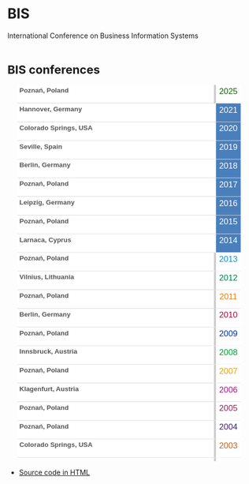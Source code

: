 # BIS
International Conference on Business Information Systems

<svg fill="none" viewBox="0 0 600 1000" width="600" height="1000" xmlns="http://www.w3.org/2000/svg">
  <foreignObject width="100%" height="100%">
    <div xmlns="http://www.w3.org/1999/xhtml">
<style>
.prevbis a {text-decoration: none;outline: none;}
    #wrapperbz {width: 100%;background: #ffffff;position: relative;}
    #wrapperbz .prevbis{display: block;overflow: hidden;}
    .prevbis ul{width:100%;margin-right: 0;float: none;overflow: hidden;list-style: none;}
    .prevbis ul li{ position: relative;height:34px;border-bottom:1px solid #ccc;background:#fff; padding: 5px;}
    .prevbis ul li a {display: block;text-decoration: none;outline: none;font-size: 16px;font-family: arial;word-wrap:break-word;overflow:hidden;padding: 0 80px 0 0;height: 31px;z-index: 2;position: relative; font-weight:Bold;color:#555555 !important; text-transform: capitalize;}
    .prevbis ul li span { position:absolute; right: 0; top: 0; width: 60px;text-align: center;font-size:20px;font-family: arial;height: 100%;line-height: 31px;font-weight: normal;z-index: 1;color:#fff;background:#4a7fbb;}
    .prevbis ul li:hover span{color: #000;transition:all  0.5s ease 0s;background:#fff}
    .prevbis li:hover{transition:all  0.5s ease 0s;background:#cccccc}
.prevbis li:hover a{transition:all  0.5s ease 0s;color:#fff !important;}
.prevbis ul li.rk2025 span{color:#1b5e11; background: #fff;  border-left:solid 5px #ccc;}
.prevbis ul li.rk2025:hover span{color: #000;transition:all  0.5s ease 0s;border-color:#1b5e11; background:#fff;}
.prevbis li.rk2025:hover a{transition:all  0.5s ease 0s;color:#1b5e11 !important;}


.prevbis ul li.rk2021 span{color:#004280; background: #fff;  border-left:solid 5px #ccc;}
.prevbis ul li.rk2021:hover span{color: #000;transition:all  0.5s ease 0s;border-color:#004280; background:#fff;}
.prevbis li.rk2021:hover a{transition:all  0.5s ease 0s;color:#004280 !important;}



.prevbis ul li.rk2020 span{color:#371A15; background: #fff;  border-left:solid 5px #ccc;}
.prevbis ul li.rk2020:hover span{color: #000;transition:all  0.5s ease 0s;border-color:#371A15; background:#fff;}
.prevbis li.rk2020:hover a{transition:all  0.5s ease 0s;color:#371A15 !important;}


.prevbis ul li.rk2019 span{color:#A62236; background: #fff;  border-left:solid 5px #ccc;}
.prevbis ul li.rk2019:hover span{color: #000;transition:all  0.5s ease 0s;border-color:#A62236; background:#fff;}
.prevbis li.rk2019:hover a{transition:all  0.5s ease 0s;color:#A62236 !important;}




.prevbis ul li.rk2018 span{color:#199576; background: #fff;  border-left:solid 5px #ccc;}
.prevbis ul li.rk2018:hover span{color: #000;transition:all  0.5s ease 0s;border-color:#199576; background:#fff;}
.prevbis li.rk2018:hover a{transition:all  0.5s ease 0s;color:#199576 !important;}



.prevbis ul li.rk2017 span{ color:#340990; background: #fff;  border-left:solid 5px #ccc;}
.prevbis ul li.rk2017:hover span{color: #000;transition:all  0.5s ease 0s;border-color:#340990; background:#fff;}
.prevbis li.rk2017:hover a{transition:all  0.5s ease 0s;color:#340990 !important;}


.prevbis ul li.rk2016 span{ color:#ef6a01; background: #fff;  border-left:solid 5px #ccc;}
.prevbis ul li.rk2016:hover span{color: #000;transition:all  0.5s ease 0s;border-color:#ef6a01; background:#fff}
.prevbis li.rk2016:hover a{transition:all  0.5s ease 0s;color:#ef6a01 !important;}

.prevbis ul li.rk2015 span{ color:#D10429; background: #fff;  border-left:solid 5px #ccc;}
.prevbis ul li.rk2015:hover span{color: #000;transition:all  0.5s ease 0s;border-color:#D10429; background:#fff}
.prevbis li.rk2015:hover a{transition:all  0.5s ease 0s;color:#D10429 !important;}

.prevbis ul li.rk2014 span{color:#6913b2; background: #fff;  border-left:solid 5px #ccc;}
.prevbis ul li.rk2013 span{color:#0c92d0; background: #fff;  border-left:solid 5px #ccc;}
.prevbis ul li.rk2012 span{color:#00834c; background: #fff;  border-left:solid 5px #ccc;}
.prevbis ul li.rk2011 span{color:#f57b00; background: #fff;  border-left:solid 5px #ccc;}
.prevbis ul li.rk2010 span{color:#aa0a3d; background: #fff;  border-left:solid 5px #ccc;}
.prevbis ul li.rk2009 span{color:#003399; background: #fff;  border-left:solid 5px #ccc;}
.prevbis ul li.rk2008 span{color:#009933; background: #fff;  border-left:solid 5px #ccc;}
.prevbis ul li.rk2007 span{color:#DAA520; background: #fff;  border-left:solid 5px #ccc;}
.prevbis ul li.rk2006 span{color:#972082; background: #fff;  border-left:solid 5px #ccc;}
.prevbis ul li.rk2005 span{color:#812A57; background: #fff;  border-left:solid 5px #ccc;}
.prevbis ul li.rk2004 span{color:#412172; background: #fff;  border-left:solid 5px #ccc;}
.prevbis ul li.rk2003 span{color:#bd6321; background: #fff;  border-left:solid 5px #ccc;}
.prevbis ul li.rk2002 span{color:#0d645c; background: #fff;  border-left:solid 5px #ccc;}
.prevbis ul li.rk2000 span{color:#691d2f; background: #fff;  border-left:solid 5px #ccc;}
.prevbis ul li.rk1999 span{color:#8c630b; background: #fff;  border-left:solid 5px #ccc;}
.prevbis ul li.rk1998 span{color:#2668a3; background: #fff;  border-left:solid 5px #ccc;}
.prevbis ul li.rk1997 span{color:#340990; background: #fff;  border-left:solid 5px #ccc;}
.prevbis ul li.rk2014:hover span{color: #000;transition:all  0.5s ease 0s;border-color:#6913b2; background:#fff}
.prevbis ul li.rk2013:hover span{color: #000;transition:all  0.5s ease 0s;border-color:#0c92d0; background:#fff}
.prevbis ul li.rk2012:hover span{color: #000;transition:all  0.5s ease 0s;border-color:#00834c; background:#fff}
.prevbis ul li.rk2011:hover span{color: #000;transition:all  0.5s ease 0s;border-color:#f57b00; background:#fff}
.prevbis ul li.rk2010:hover span{color: #000;transition:all  0.5s ease 0s;border-color:#aa0a3d; background:#fff}
.prevbis ul li.rk2009:hover span{color: #000;transition:all  0.5s ease 0s;border-color:#003399; background:#fff}
.prevbis ul li.rk2008:hover span{color: #000;transition:all  0.5s ease 0s;border-color:#009933; background:#fff}
.prevbis ul li.rk2007:hover span{color: #000;transition:all  0.5s ease 0s;border-color:#DAA520; background:#fff}
.prevbis ul li.rk2006:hover span{color: #000;transition:all  0.5s ease 0s;border-color:#972082; background:#fff}
.prevbis ul li.rk2005:hover span{color: #000;transition:all  0.5s ease 0s;border-color:#812A57; background:#fff}
.prevbis ul li.rk2004:hover span{color: #000;transition:all  0.5s ease 0s;border-color:#412172; background:#fff}
.prevbis ul li.rk2003:hover span{color: #000;transition:all  0.5s ease 0s;border-color:#bd6321; background:#fff}
.prevbis ul li.rk2002:hover span{color: #000;transition:all  0.5s ease 0s;border-color:#0d645c; background:#fff}
.prevbis ul li.rk2000:hover span{color: #000;transition:all  0.5s ease 0s;border-color:#691d2f; background:#fff}
.prevbis ul li.rk1999:hover span{color: #000;transition:all  0.5s ease 0s;border-color:#8c630b; background:#fff}
.prevbis ul li.rk1998:hover span{color: #000;transition:all  0.5s ease 0s;border-color:#2668a3; background:#fff}
.prevbis ul li.rk1997:hover span{color: #000;transition:all  0.5s ease 0s;border-color:#340990; background:#fff}
.prevbis li.rk2014:hover a{transition:all  0.5s ease 0s;color:#6913b2 !important;}
.prevbis li.rk2013:hover a{transition:all  0.5s ease 0s;color:#0c92d0 !important;}
.prevbis li.rk2012:hover a{transition:all  0.5s ease 0s;color:#00834c !important;}
.prevbis li.rk2011:hover a{transition:all  0.5s ease 0s;color:#f57b00 !important;}
.prevbis li.rk2010:hover a{transition:all  0.5s ease 0s;color:#aa0a3d !important;}
.prevbis li.rk2009:hover a{transition:all  0.5s ease 0s;color:#003399 !important;}
.prevbis li.rk2008:hover a{transition:all  0.5s ease 0s;color:#009933 !important;}
.prevbis li.rk2007:hover a{transition:all  0.5s ease 0s;color:#DAA520 !important;}
.prevbis li.rk2006:hover a{transition:all  0.5s ease 0s;color:#972082 !important;}
.prevbis li.rk2005:hover a{transition:all  0.5s ease 0s;color:#812A57 !important;}
.prevbis li.rk2004:hover a{transition:all  0.5s ease 0s;color:#412172 !important;}
.prevbis li.rk2003:hover a{transition:all  0.5s ease 0s;color:#bd6321 !important;}
.prevbis li.rk2002:hover a{transition:all  0.5s ease 0s;color:#0d645c !important;}
.prevbis li.rk2000:hover a{transition:all  0.5s ease 0s;color:#691d2f !important;}
.prevbis li.rk1999:hover a{transition:all  0.5s ease 0s;color:#8c630b !important;}
.prevbis li.rk1998:hover a{transition:all  0.5s ease 0s;color:#2668a3 !important;}
.prevbis li.rk1997:hover a{transition:all  0.5s ease 0s;color:#340990 !important;}

.prevbis .more {color:#555555 !important; font-weight:bold; cursor:pointer;}

</style>

<h1>BIS conferences</h1>
<div class="prevbis">
<ul style="width: 90%; list-style-type: none;">
<li class="rk2025" style="z-index:1;"><span>2025</span><a href="https://bisconf.org/2025/" title="BIS 2025. 25-27 June 2025, Poznań, Poland">Poznań, Poland</a></li>
<li class="rk2021" style="z-index:1;"><span>2021</span><a href="https://bisconf.org/2021/" title="BIS 2021. 14-17 June 2021, Hannover, Germany">Hannover, Germany</a></li>
<li class="rk2020" style="z-index:1;"><span>2020</span><a href="https://bisconf.org/2020/" title="BIS 2020. 8-10 June 2020, Colorado Springs, USA">Colorado Springs, USA</a></li>
<li class="rk2019" style="z-index:1;"><span>2019</span><a href="http://bis.ue.poznan.pl/bis2019/" title="BIS 2019. 28-30 June 2019, Seville, Spain">Seville, Spain</a></li>
<li class="rk2018" style="z-index:1;"><span>2018</span><a href="http://bis.ue.poznan.pl/bis2018/" title="BIS 2018. 18-20 July 2018, Berlin, Germany">Berlin, Germany</a></li>
<li class="rk2017" style="z-index:1;"><span>2017</span><a href="http://bis.ue.poznan.pl/bis2017/" title="BIS 2017. 28-30 June 2017, Poznań, Poland">Poznań, Poland</a></li>
<li class="rk2016" style="z-index:1;"><span>2016</span><a href="http://bis.ue.poznan.pl/bis2016/" title="BIS 2016. 6-8 July 2016, Leipzig, Germany">Leipzig, Germany</a></li>
<li class="rk2015" style="z-index:1;"><span>2015</span><a href="http://bis.ue.poznan.pl/bis2015/ " title="BIS 2015. 24-26 June 2015, Poznań, Poland">Poznań, Poland</a></li>
<li class="rk2014" style="z-index:1;"><span>2014</span><a href="http://bis.ue.poznan.pl/bis2014/" title="BIS 2014. Golden Bay Beach Hotel, Larnaca, Cyprus, 22-23 May, 2014">Larnaca, Cyprus</a></li>
<li class="rk2013" style="z-index:1;"><span>2013</span><a href="http://bis.ue.poznan.pl/bis2013/" title="BIS 2013. Poznań, Poland 19 - 20 June, 2013">Poznań, Poland</a></li>
<li class="rk2012" style="z-index:1;"><span>2012</span><a href="http://bis.ue.poznan.pl/bis2012/" title="BIS 2012. Poznań, Vilnius, Lithuania">Vilnius, Lithuania</a></li>
<li class="rk2011" style="z-index:1;"><span>2011</span><a href="http://bis.ue.poznan.pl/bis2011/" title="BIS 2011. Poznań, Poland 15-17 June, 2011">Poznań, Poland</a></li>
<li class="rk2010" style="z-index:1;"><span>2010</span><a href="http://bis.ue.poznan.pl/bis2010/" title="BIS 2010. Berlin, Germany 3-5 May, 2010">Berlin, Germany</a></li>
<li class="rk2009" style="z-index:1;"><span>2009</span><a href="http://bis.ue.poznan.pl/bis2009/" title="BIS 2009. Poznan, Poland 27-29 April 2009">Poznań, Poland</a></li>
<li class="rk2008" style="z-index:1;"><span>2008</span><a href="http://bis.ue.poznan.pl/bis2008/" title="BIS 2008. Innsbruck, Austria 5-7 May 2008">Innsbruck, Austria</a></li>
<li class="rk2007" style="z-index:1;"><span>2007</span><a href="http://bis.ue.poznan.pl/bis2007/" title="BIS 2007. Poznan, Poland 25-27 April 2007">Poznań, Poland</a></li>
<li class="rk2006" style="z-index:1;"><span>2006</span><a href="http://bis.ue.poznan.pl/bis2006/" title="">Klagenfurt, Austria</a></li>
<li class="rk2005" style="z-index:1;"><span>2005</span><a href="http://bis.ue.poznan.pl/bis2005/" title="">Poznań, Poland</a></li>
<li class="rk2004" style="z-index:1;"><span>2004</span><a href="http://bis.ue.poznan.pl/bis2004/" title="">Poznań, Poland</a></li>
<li class="rk2003" style="z-index:1;"><span>2003</span><a href="http://bis.ue.poznan.pl/bis2003/" title="BIS 2003. Colorado Springs, Colorado, USA, June 4-6, 2003">Colorado Springs, USA</a></li>
<li class="rk2002" style="z-index:1;"><span>2002</span><a href="http://bis.ue.poznan.pl/bis2002/" title="BIS 2002. Poznań, Poland. April 24-25, 2002">Poznań, Poland</a></li>
<li class="rk2000" style="z-index:1;"><span>2000</span><a href="http://bis.ue.poznan.pl/bis2000/" title="">Poznań, Poland</a></li>
<li class="rk1999" style="z-index:1;"><span>1999</span><a href="http://bis.ue.poznan.pl/bis1999/" title="">Poznań, Poland</a></li>
<li class="rk1998" style="z-index:1;"><span>1998</span><a href="http://bis.ue.poznan.pl/bis1998/" title="">Poznań, Poland</a></li>
<li class="rk1997" style="z-index:1;"><span>1997</span><a href="http://bis.ue.poznan.pl/bis1997/" title="">Poznań, Poland</a></li>
            </ul>
</div>
</div>
  </foreignObject>
</svg>



* [Source code in HTML](editions.html)

